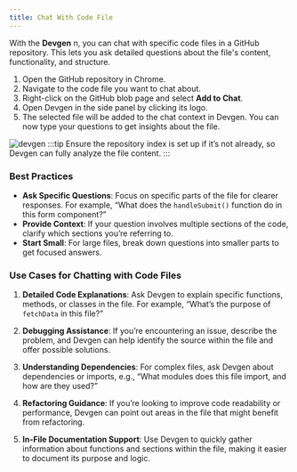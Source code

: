 ```yaml
---
title: Chat With Code File
---
```



With the **Devgen** n, you can chat with specific code files in a GitHub repository. This lets you ask detailed questions about the file's content, functionality, and structure.

1. Open the GitHub repository in Chrome.
2. Navigate to the code file you want to chat about.
3. Right-click on the GitHub blob page and select **Add to Chat**.
4. Open Devgen in the side panel by clicking its logo.
5. The selected file will be added to the chat context in Devgen. You can now type your questions to get insights about the file.


<img src="/gif/chat_with_file.gif" alt="devgen" />
:::tip
Ensure the repository index is set up if it’s not already, so Devgen can fully analyze the file content.
:::



### Best Practices

- **Ask Specific Questions**: Focus on specific parts of the file for clearer responses. For example, “What does the `handleSubmit()` function do in this form component?”
- **Provide Context**: If your question involves multiple sections of the code, clarify which sections you’re referring to.
- **Start Small**: For large files, break down questions into smaller parts to get focused answers.


### Use Cases for Chatting with Code Files

1. **Detailed Code Explanations**: Ask Devgen to explain specific functions, methods, or classes in the file. For example, “What’s the purpose of `fetchData` in this file?”

2. **Debugging Assistance**: If you’re encountering an issue, describe the problem, and Devgen can help identify the source within the file and offer possible solutions.

3. **Understanding Dependencies**: For complex files, ask Devgen about dependencies or imports, e.g., “What modules does this file import, and how are they used?”

4. **Refactoring Guidance**: If you’re looking to improve code readability or performance, Devgen can point out areas in the file that might benefit from refactoring.

5. **In-File Documentation Support**: Use Devgen to quickly gather information about functions and sections within the file, making it easier to document its purpose and logic.
